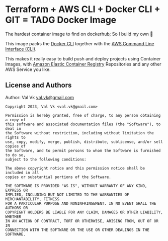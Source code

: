 # Terraform + AWS CLI + Docker CLI + GIT = TADG Docker Image

The hardest container image to find on dockerhub; So I build my own 🤪

This image packs the [Docker CLI](https://docs.docker.com/engine/reference/commandline/cli/)
together with the [AWS Command Line Interface (CLI)](https://aws.amazon.com/cli/).

This makes it really easy to build push and deploy projects using Container Images,
with [Amazon Elastic Container Registry](https://aws.amazon.com/ecr/) Repositories
and any other AWS Service you like.

## License and Authors

Author: Val Vk val.vk@gmail.com

```text
Copyright 2023, Val Vk <val.vk@gmail.com>

Permission is hereby granted, free of charge, to any person obtaining a copy of
this software and associated documentation files (the "Software"), to deal in
the Software without restriction, including without limitation the rights to
use, copy, modify, merge, publish, distribute, sublicense, and/or sell copies of
the Software, and to permit persons to whom the Software is furnished to do so,
subject to the following conditions:

The above copyright notice and this permission notice shall be included in all
copies or substantial portions of the Software.

THE SOFTWARE IS PROVIDED "AS IS", WITHOUT WARRANTY OF ANY KIND, EXPRESS OR
IMPLIED, INCLUDING BUT NOT LIMITED TO THE WARRANTIES OF MERCHANTABILITY, FITNESS
FOR A PARTICULAR PURPOSE AND NONINFRINGEMENT. IN NO EVENT SHALL THE AUTHORS OR
COPYRIGHT HOLDERS BE LIABLE FOR ANY CLAIM, DAMAGES OR OTHER LIABILITY, WHETHER
IN AN ACTION OF CONTRACT, TORT OR OTHERWISE, ARISING FROM, OUT OF OR IN
CONNECTION WITH THE SOFTWARE OR THE USE OR OTHER DEALINGS IN THE SOFTWARE.
```
